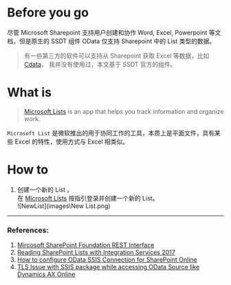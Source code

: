 # Before you go

尽管 Microsoft Sharepoint 支持用户创建和协作 Word, Excel, Powerpoint 等文档，但是原生的 SSDT 组件 OData 仅支持 Sharepoint 中的 List 类型的数据。
>有一些第三方的软件可以支持从 Sharepoint 获取 Excel 等数据，比如 [Cdata](https://www.cdata.com/drivers/sharepoint/)， 我并没有使用过，本文基于 SSDT 官方的组件。

# What is
>[Microsoft Lists](https://www.microsoft.com/en-us/microsoft-365/microsoft-lists) is an app that helps you track information and organize work.

`Microsoft List` 是微软推出的用于协同工作的工具，本质上是平面文件，具有某些 Excel 的特性，使用方式与 Excel 相类似。

# How to
1. 创建一个新的 List 。  
在 [Microsoft Lists](https://www.microsoft.com/en-us/microsoft-365/microsoft-lists) 按指引登录并创建一个新的 List。  
![NewList](images\New List.png)  



---
### References:  
1. [Mircosoft SharePoint Foundation REST Interface](https://docs.microsoft.com/en-us/previous-versions/office/developer/sharepoint-2010/ff521587)
2. [Reading SharePoint Lists with Integration Services 2017](https://www.mssqltips.com/sqlservertip/1733/reading-sharepoint-lists-with-integration-services-2017/)
3. [How to configure OData SSIS Connection for SharePoint Online](https://www.sqlshack.com/how-to-configure-odata-ssis-connection-for-sharepoint-online/)
4. [TLS Issue with SSIS package while accessing OData Source like Dynamics AX Online](https://docs.microsoft.com/en-us/archive/blogs/dataaccesstechnologies/tls-issue-with-ssis-package-while-accessing-odata-source-like-dynamics-ax-online)
